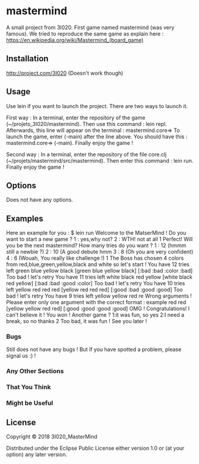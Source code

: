 # mastermind

A small project from 3I020. First game named mastermind (was very famous). We tried to reproduce the same game as explain here :
https://en.wikipedia.org/wiki/Mastermind_(board_game)

## Installation

http://project.com/3I020 (Doesn't work though)

## Usage

Use lein if you want to launch the project.
There are two ways to launch it.

First way :
In a terminal, enter the repository of the game (~/projets_3I020/mastermind).
Then use this command : lein repl.
Afterwards, this line will appear on the terminal :
mastermind.core=>
To launch the game, enter (-main) after the line above.
You should have this : mastermind.core=> (-main).
Finally enjoy the game !

Second way :
In a terminal, enter the repository of the file core.clj (~/projets/mastermind/src/mastermind).
Then enter this command : lein run.
Finally enjoy the game !


## Options

Does not have any options.

## Examples

Here an example for you :
$ lein run
Welcome to the MatserMind ! Do you want to start a new game ?
1 : yes,why not?
2 : WTH! not at all
1
Perfect! Will you be the next mastermind?
How many tries do you want ?
1 : 12 (hmmm still a newbie ?)
2 : 10 (A good debute hmm
3 : 8 (Oh you are very confident)
4 : 6 (Wouah, You really like challenge !)
1
The Boss has chosen 4 colors from red,blue,green,yellow,black and white so let's start !
You have 12 tries left
green
blue
yellow
black
[green blue yellow black]
[:bad :bad :color :bad]
Too bad ! let's retry
You have 11 tries left
white 
black
red
yellow
[white black red yellow]
[:bad :bad :good :color]
Too bad ! let's retry
You have 10 tries left
yellow
red 
red
red
[yellow red red red]
[:good :bad :good :good]
Too bad ! let's retry
You have 9 tries left
yellow
yellow
red
re
Wrong arguments ! Please enter only one argument with the correct format : example red
red
[yellow yellow red red]
[:good :good :good :good]
OMG ! Congratulations! I can't believe it ! You won ! Another game ? 
1:it was fun, so yes
2:I need a break, so no thanks
2
Too bad, it was fun ! See you later !

### Bugs

Still does not have any bugs ! 
But if you have spotted a problem, please signal us :) !

### Any Other Sections
### That You Think
### Might be Useful

## License

Copyright © 2018 3I020_MasterMind

Distributed under the Eclipse Public License either version 1.0 or (at
your option) any later version.
